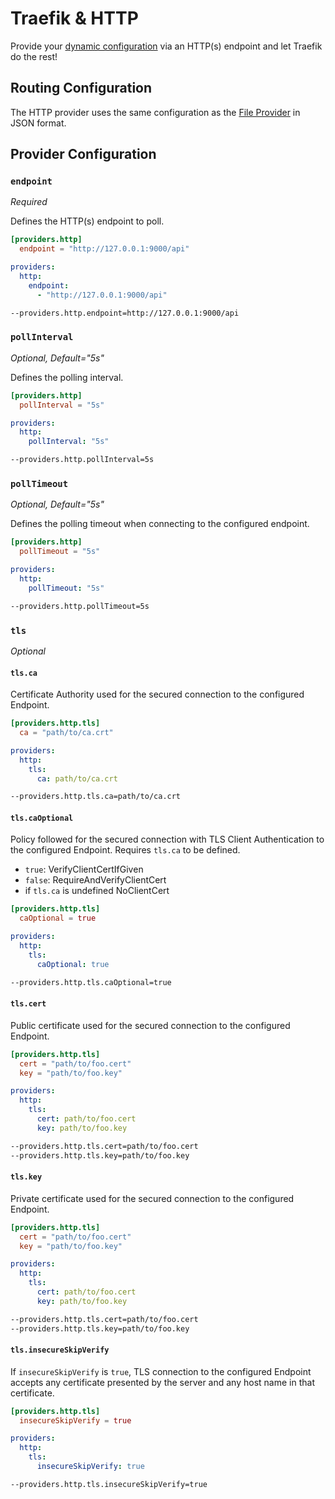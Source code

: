 # Traefik & HTTP

Provide your [dynamic configuration](./overview.md) via an HTTP(s) endpoint and let Traefik do the rest!

## Routing Configuration

The HTTP provider uses the same configuration as the [File Provider](./file.md) in JSON format.

## Provider Configuration

### `endpoint`

_Required_

Defines the HTTP(s) endpoint to poll.

```toml tab="File (TOML)"
[providers.http]
  endpoint = "http://127.0.0.1:9000/api"
```

```yaml tab="File (YAML)"
providers:
  http:
    endpoint:
      - "http://127.0.0.1:9000/api"
```

```bash tab="CLI"
--providers.http.endpoint=http://127.0.0.1:9000/api
```

### `pollInterval`

_Optional, Default="5s"_

Defines the polling interval.

```toml tab="File (TOML)"
[providers.http]
  pollInterval = "5s"
```

```yaml tab="File (YAML)"
providers:
  http:
    pollInterval: "5s"
```

```bash tab="CLI"
--providers.http.pollInterval=5s
```

### `pollTimeout`

_Optional, Default="5s"_

Defines the polling timeout when connecting to the configured endpoint.

```toml tab="File (TOML)"
[providers.http]
  pollTimeout = "5s"
```

```yaml tab="File (YAML)"
providers:
  http:
    pollTimeout: "5s"
```

```bash tab="CLI"
--providers.http.pollTimeout=5s
```

### `tls`

_Optional_

#### `tls.ca`

Certificate Authority used for the secured connection to the configured Endpoint.

```toml tab="File (TOML)"
[providers.http.tls]
  ca = "path/to/ca.crt"
```

```yaml tab="File (YAML)"
providers:
  http:
    tls:
      ca: path/to/ca.crt
```

```bash tab="CLI"
--providers.http.tls.ca=path/to/ca.crt
```

#### `tls.caOptional`

Policy followed for the secured connection with TLS Client Authentication to the configured Endpoint.
Requires `tls.ca` to be defined.

- `true`: VerifyClientCertIfGiven
- `false`: RequireAndVerifyClientCert
- if `tls.ca` is undefined NoClientCert

```toml tab="File (TOML)"
[providers.http.tls]
  caOptional = true
```

```yaml tab="File (YAML)"
providers:
  http:
    tls:
      caOptional: true
```

```bash tab="CLI"
--providers.http.tls.caOptional=true
```

#### `tls.cert`

Public certificate used for the secured connection to the configured Endpoint.

```toml tab="File (TOML)"
[providers.http.tls]
  cert = "path/to/foo.cert"
  key = "path/to/foo.key"
```

```yaml tab="File (YAML)"
providers:
  http:
    tls:
      cert: path/to/foo.cert
      key: path/to/foo.key
```

```bash tab="CLI"
--providers.http.tls.cert=path/to/foo.cert
--providers.http.tls.key=path/to/foo.key
```

#### `tls.key`

Private certificate used for the secured connection to the configured Endpoint.

```toml tab="File (TOML)"
[providers.http.tls]
  cert = "path/to/foo.cert"
  key = "path/to/foo.key"
```

```yaml tab="File (YAML)"
providers:
  http:
    tls:
      cert: path/to/foo.cert
      key: path/to/foo.key
```

```bash tab="CLI"
--providers.http.tls.cert=path/to/foo.cert
--providers.http.tls.key=path/to/foo.key
```

#### `tls.insecureSkipVerify`

If `insecureSkipVerify` is `true`, TLS connection to the configured Endpoint accepts any certificate presented by the 
server and any host name in that certificate.

```toml tab="File (TOML)"
[providers.http.tls]
  insecureSkipVerify = true
```

```yaml tab="File (YAML)"
providers:
  http:
    tls:
      insecureSkipVerify: true
```

```bash tab="CLI"
--providers.http.tls.insecureSkipVerify=true
```
